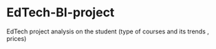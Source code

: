 # EdTech-BI-project
EdTech project analysis on the student (type of courses and its trends , prices) 
